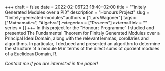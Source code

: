 +++ 
draft = false
date = 2022-02-06T23:18:40+02:00
title = "Finitely Generated Modules over a PID"
description = "Honours Project"
slug = "finitely-generated-modules"
authors = ["Lars Wagoner"]
tags = ["Mathematics", "Algebra"]
categories = ["Projects"]
externalLink = ""
series = []
+++
In this project for the "Honours Programme" I studied and presented The Fundamental Theorem for Finitely Generated Modules over a Principal Ideal Domain, along with the relevant lemmas, corollaries and algorithms. In particular, I deduced and presented an algorithm to determine the structure of a module M in terms of the direct sums of quotient modules of a Euclidean Domain, R. 

*Contact me if you are interested in the paper!*